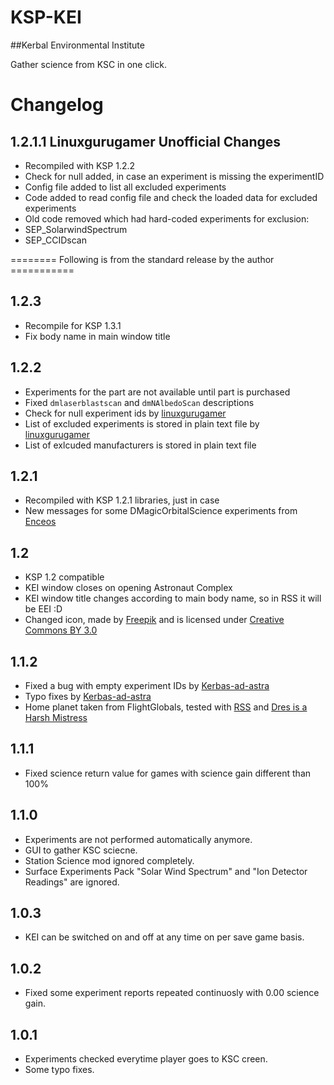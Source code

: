 # KSP-KEI
##Kerbal Environmental Institute

Gather science from KSC in one click.

# Changelog

## 1.2.1.1 Linuxgurugamer Unofficial Changes
- Recompiled with KSP 1.2.2
- Check for null added, in case an experiment is missing the experimentID
- Config file added to list all excluded experiments
- Code added to read config file and check the loaded data for excluded
  experiments
- Old code removed which had hard-coded experiments for exclusion:
-    SEP_SolarwindSpectrum
-    SEP_CCIDscan

======== Following is from the standard release by the author ===========
## 1.2.3
- Recompile for KSP 1.3.1
- Fix body name in main window title

## 1.2.2
- Experiments for the part are not available until part is purchased
- Fixed `dmlaserblastscan` and `dmNAlbedoScan` descriptions
- Check for null experiment ids by [linuxgurugamer](https://github.com/linuxgurugamer)
- List of excluded experiments is stored in plain text file by [linuxgurugamer](https://github.com/linuxgurugamer)
- List of exlcuded manufacturers is stored in plain text file

## 1.2.1
- Recompiled with KSP 1.2.1 libraries, just in case
- New messages for some DMagicOrbitalScience experiments from [Enceos](http://forum.kerbalspaceprogram.com/index.php?/profile/110725-enceos/)

## 1.2
- KSP 1.2 compatible
- KEI window closes on opening Astronaut Complex
- KEI window title changes according to main body name, so in RSS it will be EEI :D
- Changed icon, made by [Freepik](http://www.freepik.com) and is licensed under [Creative Commons BY 3.0](http://creativecommons.org/licenses/by/3.0/)

## 1.1.2
- Fixed a bug with empty experiment IDs by [Kerbas-ad-astra](https://github.com/Kerbas-ad-astra)
- Typo fixes by [Kerbas-ad-astra](https://github.com/Kerbas-ad-astra)
- Home planet taken from FlightGlobals, tested with [RSS](http://forum.kerbalspaceprogram.com/index.php?/topic/50471-113-real-solar-system-v1140-july-3/) and [Dres is a Harsh Mistress ](http://forum.kerbalspaceprogram.com/index.php?/topic/141142-dres-is-a-harsh-mistress/)

## 1.1.1
- Fixed science return value for games with science gain different than 100%

## 1.1.0
- Experiments are not performed automatically anymore.
- GUI to gather KSC sciecne.
- Station Science mod ignored completely.
- Surface Experiments Pack "Solar Wind Spectrum" and "Ion Detector Readings" are ignored.

## 1.0.3
- KEI can be switched on and off at any time on per save game basis.

## 1.0.2
- Fixed some experiment reports repeated continuosly with 0.00 science gain.

## 1.0.1
- Experiments checked everytime player goes to KSC creen.
- Some typo fixes.
